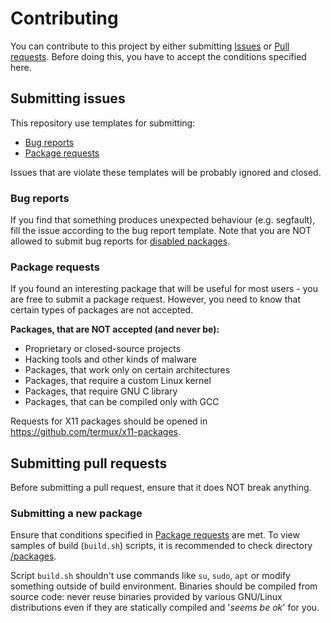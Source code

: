 # Contributing

You can contribute to this project by either submitting [Issues](https://github.com/xeffyr/termux-extra-packages/issues)
or [Pull requests](https://github.com/xeffyr/termux-extra-packages/pulls). Before doing this, you have to accept the
conditions specified here.

## Submitting issues

This repository use templates for submitting:

* [Bug reports](https://github.com/xeffyr/termux-extra-packages/issues/new?template=bug_report.md)
* [Package requests](https://github.com/xeffyr/termux-extra-packages/issues/new?template=package-request.md)

Issues that are violate these templates will be probably ignored and closed.

### Bug reports

If you find that something produces unexpected behaviour (e.g. segfault), fill the issue according to the bug report template.
Note that you are NOT allowed to submit bug reports for [disabled packages](https://github.com/xeffyr/termux-extra-packages/tree/master/disabled-packages).

### Package requests

If you found an interesting package that will be useful for most users - you are free to submit a package request. However, you
need to know that certain types of packages are not accepted.

**Packages, that are NOT accepted (and never be):**
* Proprietary or closed-source projects
* Hacking tools and other kinds of malware
* Packages, that work only on certain architectures
* Packages, that require a custom Linux kernel
* Packages, that require GNU C library
* Packages, that can be compiled only with GCC

Requests for X11 packages should be opened in https://github.com/termux/x11-packages.

## Submitting pull requests

Before submitting a pull request, ensure that it does NOT break anything.

### Submitting a new package

Ensure that conditions specified in [Package requests](#package-requests) are met. To view samples of build (`build.sh`) scripts, it
is recommended to check directory [/packages](/packages).

Script `build.sh` shouldn't use commands like `su`, `sudo`, `apt` or modify something outside of build environment. Binaries
should be compiled from source code: never reuse binaries provided by various GNU/Linux distributions even if they are
statically compiled and '*seems be ok*' for you.
